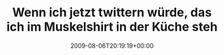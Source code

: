 ---
retweeted: false
source: <a href="http://twitter.com" rel="nofollow">Twitter Web Client</a>
entities:
  hashtags: []
  symbols: []
  user_mentions: []
  urls: []
display_text_range:
- '0'
- '140'
favorite_count: '0'
id_str: '3168754233'
truncated: false
retweet_count: '0'
id: '3168754233'
created_at: Thu Aug 06 20:19:19 +0000 2009
favorited: false
full_text: Wenn ich jetzt twittern würde, das ich im Muskelshirt in der Küche stehe
  und ein dickes Steak in der Pfanne wende, glaubt ihr mirs eh nicht.
lang: de
tags:
- pesos/twitter
date: '2009-08-06T20:19:19+00:00'
src: https://twitter.com/bascht/status/3168754233
original_url: https://twitter.com/bascht/status/3168754233
type: twitter_tweet
text: Wenn ich jetzt twittern würde, das ich im Muskelshirt in der Küche stehe und
  ein dickes Steak in der Pfanne wende, glaubt ihr mirs eh nicht.
title: Wenn ich jetzt twittern würde, das ich im Muskelshirt in der Küche steh

---